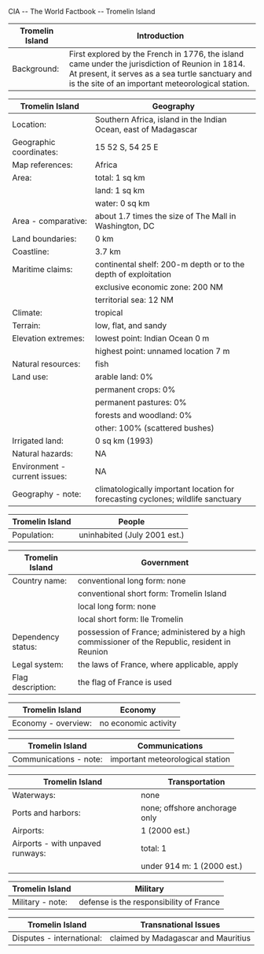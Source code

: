 CIA -- The World Factbook -- Tromelin Island

| Tromelin Island | Introduction |
| --- | --- |
| Background: | First explored by the French in 1776, the island came under the jurisdiction of Reunion in 1814. At present, it serves as a sea turtle sanctuary and is the site of an important meteorological station. |

| Tromelin Island | Geography |
| --- | --- |
| Location: | Southern Africa, island in the Indian Ocean, east of Madagascar |
| Geographic coordinates: | 15 52 S, 54 25 E |
| Map references: | Africa |
| Area: | total: 1 sq km |
| | land: 1 sq km |
| | water: 0 sq km |
| Area - comparative: | about 1.7 times the size of The Mall in Washington, DC |
| Land boundaries: | 0 km |
| Coastline: | 3.7 km |
| Maritime claims: | continental shelf: 200-m depth or to the depth of exploitation |
| | exclusive economic zone: 200 NM |
| | territorial sea: 12 NM |
| Climate: | tropical |
| Terrain: | low, flat, and sandy |
| Elevation extremes: | lowest point: Indian Ocean 0 m |
| | highest point: unnamed location 7 m |
| Natural resources: | fish |
| Land use: | arable land: 0% |
| | permanent crops: 0% |
| | permanent pastures: 0% |
| | forests and woodland: 0% |
| | other: 100% (scattered bushes) |
| Irrigated land: | 0 sq km (1993) |
| Natural hazards: | NA |
| Environment - current issues: | NA |
| Geography - note: | climatologically important location for forecasting cyclones; wildlife sanctuary |

| Tromelin Island | People |
| --- | --- |
| Population: | uninhabited (July 2001 est.) |

| Tromelin Island | Government |
| --- | --- |
| Country name: | conventional long form: none |
| | conventional short form: Tromelin Island |
| | local long form: none |
| | local short form: Ile Tromelin |
| Dependency status: | possession of France; administered by a high commissioner of the Republic, resident in Reunion |
| Legal system: | the laws of France, where applicable, apply |
| Flag description: | the flag of France is used |

| Tromelin Island | Economy |
| --- | --- |
| Economy - overview: | no economic activity |

| Tromelin Island | Communications |
| --- | --- |
| Communications - note: | important meteorological station |

| Tromelin Island | Transportation |
| --- | --- |
| Waterways: | none |
| Ports and harbors: | none; offshore anchorage only |
| Airports: | 1 (2000 est.) |
| Airports - with unpaved runways: | total: 1 |
| | under 914 m: 1 (2000 est.) |

| Tromelin Island | Military |
| --- | --- |
| Military - note: | defense is the responsibility of France |

| Tromelin Island | Transnational Issues |
| --- | --- |
| Disputes - international: | claimed by Madagascar and Mauritius |

